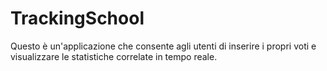 # TrackingSchool
Questo è un'applicazione  che consente agli utenti di inserire i propri voti e visualizzare le statistiche correlate in tempo reale. 
